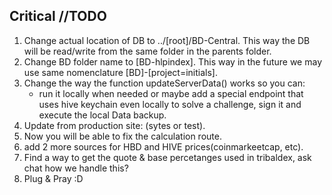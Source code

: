 ## Critical //TODO

1. Change actual location of DB to ../[root]/BD-Central. This way the DB will be read/write from the same folder in the parents folder.
2. Change BD folder name to [BD-hlpindex]. This way in the future we may use same nomenclature [BD]-[project=initials].
3. Change the way the function updateServerData() works so you can:
   - run it locally when needed or maybe add a special endpoint that uses hive keychain even locally to solve a challenge, sign it and execute the local Data backup.
4. Update from production site: (sytes or test).
5. Now you will be able to fix the calculation route.
6. add 2 more sources for HBD and HIVE prices(coinmarkeetcap, etc).
7. Find a way to get the quote & base percetanges used in tribaldex, ask chat how we handle this?
8. Plug & Pray :D
